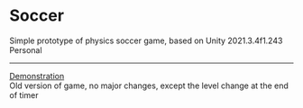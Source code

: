 # Soccer
Simple prototype of physics soccer game, based on Unity 2021.3.4f1.243 Personal
______
[Demonstration](https://drive.google.com/file/d/1QH0VCINUQVvrF5Gyvd7QjSz_gpWFmzGK/view?usp=sharing)  
Old version of game, no major changes, except the level change at the end of timer

